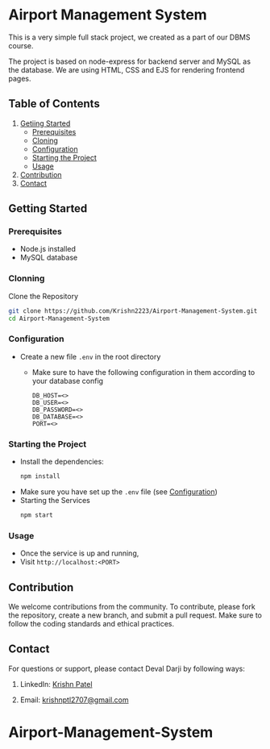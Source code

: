 # Airport Management System

This is a very simple full stack project, we created as a part of our DBMS course.

The project is based on node-express for backend server and MySQL as the database. We are using HTML, CSS and EJS for rendering frontend pages.

## Table of Contents

1. [Getiing Started](#getting-started)
   - [Prerequisites](#prerequisites)
   - [Cloning](#cloning)
   - [Configuration](#configuration)
   - [Starting the Project](#starting-the-project)
   - [Usage](#usage)
2. [Contribution](#contribution)
3. [Contact](#contact)

## Getting Started

### Prerequisites

- Node.js installed
- MySQL database

### Clonning

Clone the Repository

```bash
git clone https://github.com/Krishn2223/Airport-Management-System.git
cd Airport-Management-System
```

### Configuration

- Create a new file `.env` in the root directory

  - Make sure to have the following configuration in them according to your database config

    ```env
    DB_HOST=<>
    DB_USER=<>
    DB_PASSWORD=<>
    DB_DATABASE=<>
    PORT=<>
    ```

### Starting the Project

- Install the dependencies:
  ```bash
  npm install
  ```
- Make sure you have set up the `.env` file (see [Configuration](#configuration))
- Starting the Services
  ```bash
  npm start
  ```

### Usage

- Once the service is up and running,
- Visit `http://localhost:<PORT>`

## Contribution

We welcome contributions from the community. To contribute, please fork the repository, create a new branch, and submit a pull request. Make sure to follow the coding standards and ethical practices.

## Contact

For questions or support, please contact Deval Darji by following ways:

1. LinkedIn: [Krishn Patel](https://www.linkedin.com/in/krishn-patel-398b21228/)

2. Email: [krishnptl2707@gmail.com](mailto:krishnptl2707@gmail.com)
# Airport-Management-System

